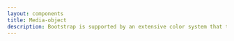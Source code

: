 ```yaml
---
layout: components
title: Media-object
description: Bootstrap is supported by an extensive color system that themes our styles and components. This enables more comprehensive customization and extension for any project. 
---
```

